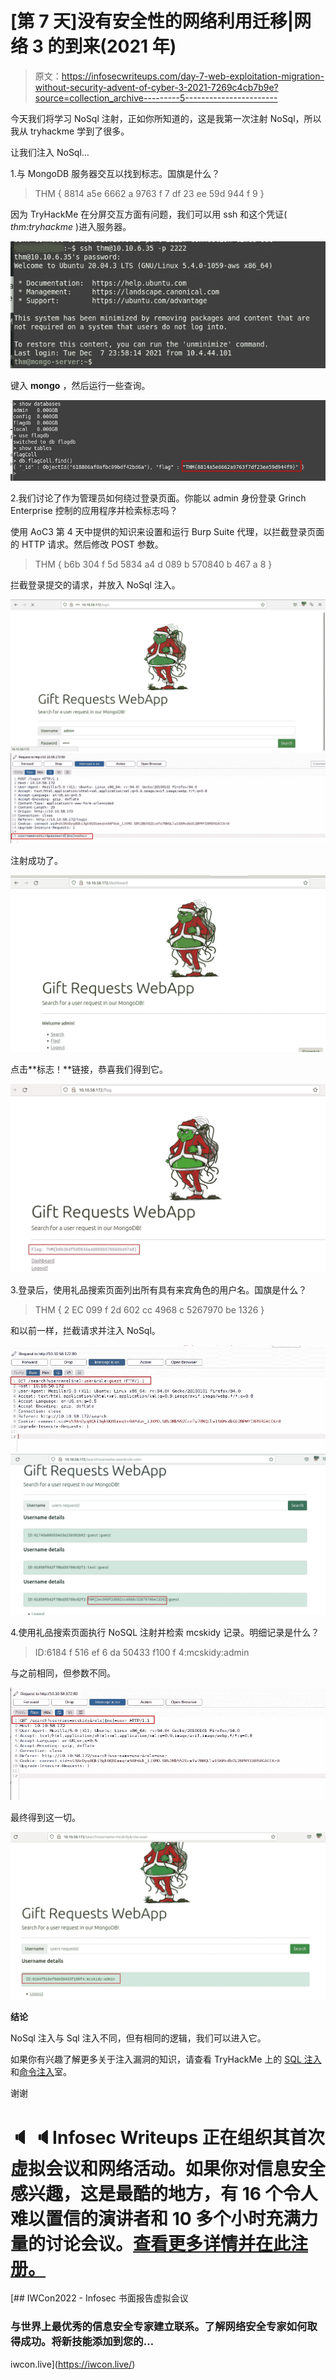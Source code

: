 # [第 7 天]没有安全性的网络利用迁移|网络 3 的到来(2021 年)

> 原文：<https://infosecwriteups.com/day-7-web-exploitation-migration-without-security-advent-of-cyber-3-2021-7269c4cb7b9e?source=collection_archive---------5----------------------->

今天我们将学习 NoSql 注射，正如你所知道的，这是我第一次注射 NoSql，所以我从 tryhackme 学到了很多。

让我们注入 NoSql…

1.与 MongoDB 服务器交互以找到标志。国旗是什么？

> THM { 8814 a5e 6662 a 9763 f 7 df 23 ee 59d 944 f 9 }

因为 TryHackMe 在分屏交互方面有问题，我们可以用 ssh 和这个凭证( *thm:tryhackme* )进入服务器。

![](img/cc4792075f0417397049880b91e0c230.png)

键入 **mongo** ，然后运行一些查询。

![](img/84eb29977371cea62064f01cea00fa60.png)

2.我们讨论了作为管理员如何绕过登录页面。你能以 admin 身份登录 Grinch Enterprise 控制的应用程序并检索标志吗？

使用 AoC3 第 4 天中提供的知识来设置和运行 Burp Suite 代理，以拦截登录页面的 HTTP 请求。然后修改 POST 参数。

> THM { b6b 304 f 5d 5834 a4 d 089 b 570840 b 467 a 8 }

拦截登录提交的请求，并放入 NoSql 注入。

![](img/d17a676d7beafe9734431d642dcbba2a.png)![](img/2363abae7fad8a9a0628db71576a6980.png)

注射成功了。

![](img/4af70d73c479e31d9e08c958c66c1d75.png)

点击**标志！**链接，恭喜我们得到它。

![](img/dd03d886b0ceffde800376dd828bb59d.png)

3.登录后，使用礼品搜索页面列出所有具有来宾角色的用户名。国旗是什么？

> THM { 2 EC 099 f 2d 602 cc 4968 c 5267970 be 1326 }

和以前一样，拦截请求并注入 NoSql。

![](img/88ceeb316b2f56e52f0cda6ca49f0876.png)![](img/c0ae3110605bf8685bf44627b275f74c.png)

4.使用礼品搜索页面执行 NoSQL 注射并检索 mcskidy 记录。明细记录是什么？

> ID:6184 f 516 ef 6 da 50433 f100 f 4:mcskidy:admin

与之前相同，但参数不同。

![](img/1694e2624c76e463132d4cb06381f7da.png)

最终得到这一切。

![](img/558c88967268301e0938d6e4253f6817.png)

**结论**

NoSql 注入与 Sql 注入不同，但有相同的逻辑，我们可以进入它。

如果你有兴趣了解更多关于注入漏洞的知识，请查看 TryHackMe 上的 [SQL 注入](https://tryhackme.com/room/sqlinjectionlm)和[命令注入](https://tryhackme.com/room/oscommandinjection)室。

谢谢

# 🔈 🔈Infosec Writeups 正在组织其首次虚拟会议和网络活动。如果你对信息安全感兴趣，这是最酷的地方，有 16 个令人难以置信的演讲者和 10 多个小时充满力量的讨论会议。[查看更多详情并在此注册。](https://iwcon.live/)

[](https://iwcon.live/) [## IWCon2022 - Infosec 书面报告虚拟会议

### 与世界上最优秀的信息安全专家建立联系。了解网络安全专家如何取得成功。将新技能添加到您的…

iwcon.live](https://iwcon.live/)